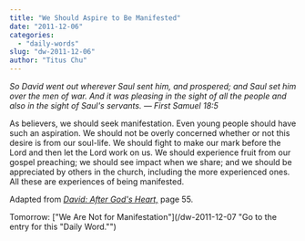 ```yaml
---
title: "We Should Aspire to Be Manifested"
date: "2011-12-06"
categories: 
  - "daily-words"
slug: "dw-2011-12-06"
author: "Titus Chu"
---
```


_So David went out wherever Saul sent him, and prospered; and Saul set him over the men of war. And it was pleasing in the sight of all the people and also in the sight of Saul's servants. — First Samuel 18:5_

As believers, we should seek manifestation. Even young people should have such an aspiration. We should not be overly concerned whether or not this desire is from our soul-life. We should fight to make our mark before the Lord and then let the Lord work on us. We should experience fruit from our gospel preaching; we should see impact when we share; and we should be appreciated by others in the church, including the more experienced ones. All these are experiences of being manifested.

Adapted from _[David: After God's Heart,](/book-david "Go to the listing for this book.")_ page 55.

Tomorrow: ["We Are Not for Manifestation"](/dw-2011-12-07 "Go to the entry for this "Daily Word."")
